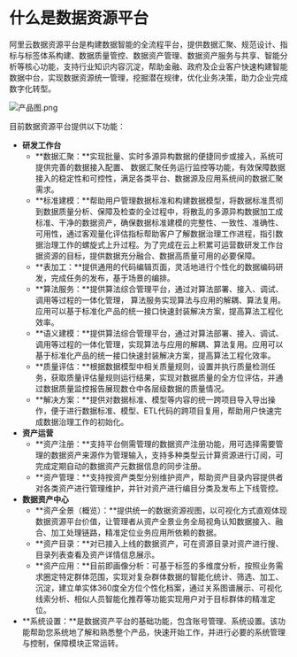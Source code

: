 # 什么是数据资源平台

阿里云数据资源平台是构建数据智能的全流程平台，提供数据汇聚、规范设计、指标与标签体系构建、数据质量管控、数据资产管理、数据资产服务与共享、智能分析等核心功能，支持行业知识内容沉淀，帮助金融、政府及企业客户快速构建智能数据中台，实现数据资源统一管理，挖掘潜在规律，优化业务决策，助力企业完成数字化转型。

![产品图.png](https://static-aliyun-doc.oss-accelerate.aliyuncs.com/assets/img/zh-CN/3932330161/p211718.png)

目前数据资源平台提供以下功能：

-   **研发工作台**
    -   **数据汇聚：**实现批量、实时多源异构数据的便捷同步或接入，系统可提供完善的数据接入配置、 数据汇聚任务运行监控等功能，有效保障数据接入的稳定性和可控性，满足各类平台、数据源及应用系统间的数据汇聚需求。
    -   **标准建模：**帮助用户管理数据标准和构建数据模型，将数据标准贯彻到数据质量分析、保障及检查的全过程中，将散乱的多源异构数据加工成标准、干净的数据资产，确保数据标准建模的完整性、一致性、准确性、可用性，通过客观量化评估指标帮助客户了解数据治理工作进程，指引数据治理工作的螺旋式上升过程。为了完成在云上积累可运营数研发工作台据资源的目标，提供数据充分融合、数据高质量可用的必要保障。
    -   **表加工：**提供通用的代码编辑页面，灵活地进行个性化的数据编码研发，完成任务的发布，基于场景的编排。
    -   **算法服务：**提供算法综合管理平台，通过对算法部署、接入、调试、调用等过程的一体化管理， 算法服务实现算法与应用的解耦、算法复用。应用可以基于标准化产品的统一接口快速封装解决方案，提高算法工程化效率。
    -   **语义建模：**提供算法综合管理平台，通过对算法部署、接入、调试、调用等过程的一体化管理，实现算法与应用的解耦、算法复用。应用可以基于标准化产品的统一接口快速封装解决方案，提高算法工程化效率。
    -   **质量评估：**根据数据模型中相关质量规则，设置并执行质量检测任务，获取质量评估量规则运行结果，实现对数据质量的全方位评估，并通过数据质量监控报告展现数仓中各层级数据的质量情况。
    -   **解决方案：**提供对数据标准、模型等内容的统一跨项目导入导出操作，便于进行数据标准、模型、ETL代码的跨项目复用，帮助用户快速完成数据治理工作的初始化。
-   **资产运营**
    -   **资产注册：**支持平台侧需管理的数据资产注册功能，用可选择需要管理的数据资产来源作为管理输入，支持多种类型云计算资源进行订阅，可完成定期自动的数据资产元数据信息的同步注册。
    -   **资产管理：**支持按资产类型分别维护资产，帮助资产目录内容提供者对各类资产进行管理维护，并针对资产进行编目分类及发布上下线管控。
-   **数据资产中心**
    -   **资产全景（概览）：**提供统一的数据资源视图，以可视化方式直观体现数据资源平台价值，让管理者从资产全景业务全局视角认知数据接入、融合、加工处理链路，精准定位业务应用所依赖的数据。
    -   **资产目录：**对已接入上线的数据资产，可在资源目录对资产进行搜、目录列表查看及资产详情信息展示。
    -   **资产应用：**目前即画像分析：可基于标签的多维度分析，按照业务需求圈定特定群体范围，实现对复杂群体数据的智能化统计、筛选、加工、沉淀，建立单实体360度全方位个性化档案，通过关系图谱展示、可视化线索分析、相似人员智能化推荐等功能实现用户对于目标群体的精准定位。
-   **系统设置：**是数据资产平台的基础功能，包含账号管理、系统设置。该功能帮助您系统地了解和熟悉整个产品，快速开始工作，并进行必要的系统管理与控制，保障模块正常运转。

